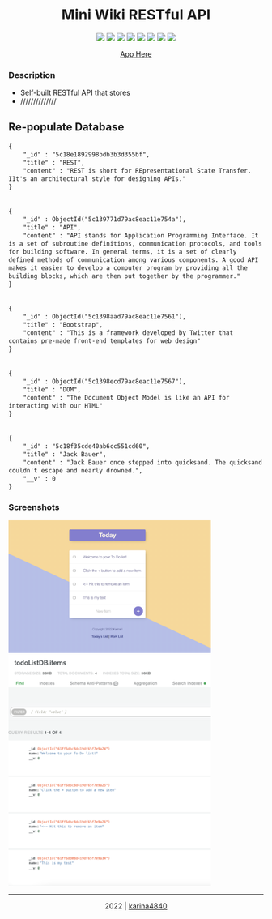 # <div align="center"> Mini Wiki RESTful API </div>

 <div align="center"> 
<img src="https://img.shields.io/badge/-JavaScript-F7DF1E?logo=javascript&logoColor=white&logoWidth=30">
<img src="https://img.shields.io/badge/-Node.js-339933?logo=node.js&logoColor=white&logoWidth=30">
<img src="https://img.shields.io/badge/-JSON-000000?logo=json&logoColor=white&logoWidth=30">
<img src="https://img.shields.io/badge/-Heroku-430098?logo=heroku&logoColor=white&logoWidth=30">
<img src="https://img.shields.io/badge/-MongoDB-47A248?logo=mongodb&logoColor=white&logoWidth=30">
<img src="https://img.shields.io/badge/-Express-000000?logo=express&logoColor=white&logoWidth=30">
<img src="https://img.shields.io/badge/-Postman-FF6C37?logo=postman&logoColor=white&logoWidth=30">
<img src="https://img.shields.io/badge/-Robo3T-4b974b?logo=&logoColor=white&logoWidth=30">


  <a href="">App Here</a>
</div>
 

### Description
- Self-built RESTful API that stores  
- //////////////





## Re-populate Database
```
{
    "_id" : "5c18e1892998bdb3b3d355bf",
    "title" : "REST",
    "content" : "REST is short for REpresentational State Transfer. IIt's an architectural style for designing APIs."
}


{
    "_id" : ObjectId("5c139771d79ac8eac11e754a"),
    "title" : "API",
    "content" : "API stands for Application Programming Interface. It is a set of subroutine definitions, communication protocols, and tools for building software. In general terms, it is a set of clearly defined methods of communication among various components. A good API makes it easier to develop a computer program by providing all the building blocks, which are then put together by the programmer."
}


{
    "_id" : ObjectId("5c1398aad79ac8eac11e7561"),
    "title" : "Bootstrap",
    "content" : "This is a framework developed by Twitter that contains pre-made front-end templates for web design"
}


{
    "_id" : ObjectId("5c1398ecd79ac8eac11e7567"),
    "title" : "DOM",
    "content" : "The Document Object Model is like an API for interacting with our HTML"
}


{
    "_id" : "5c18f35cde40ab6cc551cd60",
    "title" : "Jack Bauer",
    "content" : "Jack Bauer once stepped into quicksand. The quicksand couldn't escape and nearly drowned.",
    "__v" : 0
}
```

### Screenshots

<img src="https://github.com/karina4840/to-do/blob/main/to-do-screen.png?raw=true" width=400>  
<img src="https://github.com/karina4840/to-do/blob/main/database-screen.png?raw=true" width=400> 

***

<div align="center">
    2022 | <a href="https://github.com/karina4840"> karina4840 </a>
</div>
